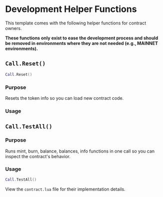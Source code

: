 # Development Helper Functions

This template comes with the following helper functions for contract owners.

__These functions only exist to ease the development process and should be removed in environments where they are not needed (e.g., MAINNET environments).__
 
## `Call.Reset()`

```lua
Call.Reset()
```

### Purpose

Resets the token info so you can load new contract code.

### Usage

## `Call.TestAll()`

### Purpose

Runs mint, burn, balance, balances, info functions in one call so you can inspect the contract's behavior.

### Usage

```lua
Call.TestAll()
```

View the `contract.lua` file for their implementation details.
